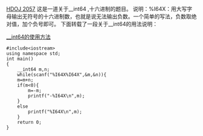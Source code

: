 [HDOJ 2057](http://acm.hdu.edu.cn/showproblem.php?pid=2057)
这是一道关于__int64 ,十六进制的题目。
说明：%I64X：用大写字母输出无符号的十六进制数，也就是说无法输出负数。一个简单的写法，负数取绝对值，加个负号即可。
下面转载了一段关于__int64的用法说明：

[__int64的使用方法](http://blog.csdn.net/shiwei408/article/details/7463476)

```
#include<iostream>
using namespace std;
int main()
{
	__int64 m,n;
	while(scanf("%I64X%I64X",&m,&n)){
	m=m+n;
	if(m<0){
		m=-m;
		printf("-%I64X\n",m);
	}
	else
		printf("%I64X\n",m);
	}
	return 0;
}
```